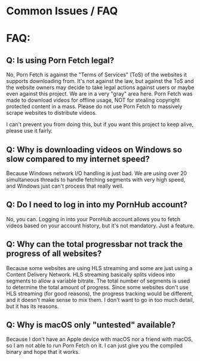 # Common Issues / FAQ


# FAQ:


## Q: Is using Porn Fetch legal?

No, Porn Fetch is against the "Terms of Services" (ToS) of the websites it supports downloading from. It's not against the law,
but against the ToS and the website owners may decide to take legal actions against users or maybe even against this project.
We are in a very "gray" area here. Porn Fetch was made to download videos for offline usage, NOT for stealing copyright protected content
in a mass. Please do not use Porn Fetch to massively scrape websites to distribute videos.

I can't prevent you from doing this, but if you want this project to keep alive, please use it fairly.

## Q: Why is downloading videos on Windows so slow compared to my internet speed?

Because Windows network I/O handling is just bad. We are using over 20 simultaneous threads to handle fetching segments
with very high speed, and Windows just can't process that really well.


## Q: Do I need to log in into my PornHub account? 

No, you can. Logging in into your PornHub account allows you to fetch videos based on your account history, but it's not
mandatory. Just a feature.

## Q: Why can the total progressbar not track the progress of all websites?

Because some websites are using HLS streaming and some are just using a Content Delivery Network. HLS streaming basically
splits videos into segments to allow a variable bitrate. The total number of segments is used to determine the total amount
of progress. Since some websites don't use HLS streaming (for good reasons), the progress tracking would be different, and it doesn't
make sense to mix them. I don't want to go in too much detail, but it has its reasons.


## Q: Why is macOS only "untested" available?

Because I don't have an Apple device with macOS nor a friend with macOS, so I am not able to run Porn Fetch on it.
I can just give you the compiled binary and hope that it works.